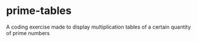 # prime-tables
A coding exercise made to display multiplication tables of a certain quantity of prime numbers
